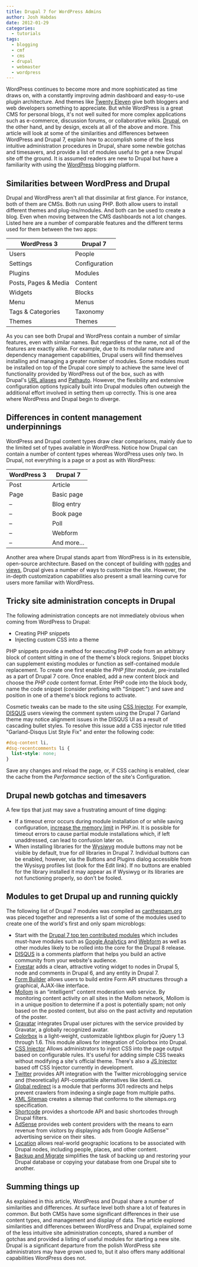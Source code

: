 ```yaml
---
title: Drupal 7 for WordPress Admins
author: Josh Habdas
date: 2012-01-29
categories:
  - tutorials
tags:
  - blogging
  - cmf
  - cms
  - drupal
  - webmaster
  - wordpress
---
```

WordPress continues to become more and more sophisticated as time draws on, with a constantly improving admin dashboard and easy-to-use plugin architecture. And themes like [Twenty Eleven][1] give both bloggers and web developers something to appreciate. But while WordPress is a great CMS for personal blogs, it's not well suited for more complex applications such as e-commerce, discussion forums, or collaborative wikis. [Drupal][2], on the other hand, and by design, excels at all of the above and more. This article will look at some of the similarities and differences between WordPress and Drupal 7, explain how to accomplish some of the less intuitive administration procedures in Drupal, share some newbie gotchas and timesavers, and provide a list of modules useful to get a new Drupal site off the ground. It is assumed readers are new to Drupal but have a familiarity with using the [WordPress][3] blogging platform.

<!--more-->

## Similarities between WordPress and Drupal

Drupal and WordPress aren't all that dissimilar at first glance. For instance, both of them are CMSs. Both run using PHP. Both allow users to install different themes and plug-ins/modules. And both can be used to create a blog. Even when moving between the CMS dashboards not a lot changes. Listed here are a number of comparable features and the different terms used for them between the two apps:

WordPress 3 | Drupal 7
--- | ---
Users | People
Settings | Configuration
Plugins | Modules
Posts, Pages & Media | Content
Widgets | Blocks
Menu | Menus
Tags & Categories | Taxonomy
Themes | Themes

As you can see both Drupal and WordPress contain a number of similar features, even with similar names. But regardless of the name, not all of the features are exactly alike. For example, due to its modular nature and dependency management capabilities, Drupal users will find themselves installing and managing a greater number of modules. Some modules must be installed on top of the Drupal core simply to achieve the same level of functionality provided by WordPress out of the box, such as with Drupal's [URL aliases][4] and [Pathauto][5]. However, the flexibility and extensive configuration options typically built into Drupal modules often outweigh the additional effort involved in setting them up correctly. This is one area where WordPress and Drupal begin to diverge.

## Differences in content management underpinnings

WordPress and Drupal content types draw clear comparisons, mainly due to the limited set of types available in WordPress. Notice how Drupal can contain a number of content types whereas WordPress uses only two. In Drupal, not everything is a page or a post as with WordPress:

WordPress 3 | Drupal 7
--- | ---
Post | Article
Page | Basic page
– | Blog entry
– | Book page
– | Poll
– | Webform
– | And more…

Another area where Drupal stands apart from WordPress is in its extensible, open-source architecture. Based on the concept of building with [nodes][6] and [views][7], Drupal gives a number of ways to customize the site. However, the in-depth customization capabilities also present a small learning curve for users more familiar with WordPress.

## Tricky site administration concepts in Drupal

The following administration concepts are not immediately obvious when coming from WordPress to Drupal:

* Creating PHP snippets
* Injecting custom CSS into a theme

PHP snippets provide a method for executing PHP code from an arbitrary block of content sitting in one of the theme's block regions. Snippet blocks can supplement existing modules or function as self-contained module replacement. To create one first enable the *PHP filter module*, pre-installed as a part of Drupal 7 core. Once enabled, add a new content block and choose the *PHP code* content format. Enter PHP code into the block body, name the code snippet (consider prefixing with "Snippet:") and save and position in one of a theme's block regions to activate.

Cosmetic tweaks can be made to the site using [CSS Injector][8]. For example, [DISQUS][9] users viewing the comment system using the Drupal 7 Garland theme may notice alignment issues in the DISQUS UI as a result of cascading bullet styles. To resolve this issue add a CSS injector rule titled "Garland-Disqus List Style Fix" and enter the following code:  

```css
#dsq-content li,
#dsq-recentcomments li {
  list-style: none;
}
```

Save any changes and reload the page, or, if CSS caching is enabled, clear the cache from the *Performance* section of the site's Configuration.

## Drupal newb gotchas and timesavers

A few tips that just may save a frustrating amount of time digging:

* If a timeout error occurs during module installation of or while saving configuration, [increase the memory limit][10] in PHP.ini. It is possible for timeout errors to cause partial module installations which, if left unaddressed, can lead to confusion later on.
* When installing libraries for the [Wysiwyg][11] module buttons may not be visible by default, true for *all* libraries in Drupal 7. Individual buttons can be enabled, however, via the Buttons and Plugins dialog accessible from the Wysisyg profiles list (look for the Edit link). If no buttons are enabled for the library installed it may appear as if Wysiwyg or its libraries are not functioning properly, so don't be fooled.

## Modules to get Drupal up and running quickly

The following list of Drupal 7 modules was compiled as <a href="http://www.canthespam.org/" class="broken_link">canthespam.org</a> was pieced together and represents a list of some of the modules used to create one of the world's first and only spam microblogs:

* Start with the [Drupal 7 top ten contributed modules][12] which includes must-have modules such as [Google Analytics][13] and [Webform][14] as well as other modules likely to be rolled into the core for the Drupal 8 release.
* [DISQUS][9] is a comments platform that helps you build an active community from your website's audience.
* [Fivestar][15] adds a clean, attractive voting widget to nodes in Drupal 5, node and comments in Drupal 6, and any entity in Drupal 7.
* [Form Builder][16] allows users to build entire Form API structures through a graphical, AJAX-like interface.
* [Mollom][17] is an “intelligent” content moderation web service. By monitoring content activity on all sites in the Mollom network, Mollom is in a unique position to determine if a post is potentially spam; not only based on the posted content, but also on the past activity and reputation of the poster.
* [Gravatar][18] integrates Drupal user pictures with the service provided by Gravatar, a globally recognized avatar.
* [Colorbox][19] is a light-weight, customizable lightbox plugin for jQuery 1.3 through 1.6. This module allows for integration of Colorbox into Drupal.
* [CSS Injector][8] Allows administrators to inject CSS into the page output based on configurable rules. It's useful for adding simple CSS tweaks without modifying a site's official theme. There's also a [JS Injector][20] based off CSS Injector currently in development.
* [Twitter][21] provides API integration with the Twitter microblogging service and (theoretically) API-compatible alternatives like Identi.ca.
* [Global redirect][22] is a module that performs 301 redirects and helps prevent crawlers from indexing a single page from multiple paths.
* [XML Sitemap][23] creates a sitemap that conforms to the sitemaps.org specification.
* [Shortcode][24] provides a shortcode API and basic shortcodes through Drupal filters.
* [AdSense][25] provides web content providers with the means to earn revenue from visitors by displaying ads from Google AdSense™ advertising service on their sites.
* [Location][26] allows real-world geographic locations to be associated with Drupal nodes, including people, places, and other content.
* [Backup and Migrate][27] simplifies the task of backing up and restoring your Drupal database or copying your database from one Drupal site to another.

## Summing things up

As explained in this article, WordPress and Drupal share a number of similarities and differences. At surface level both share a lot of features in common. But both CMSs have some significant differences in their use content types, and management and display of data. The article explored similarities and differences between WordPress and Drupal, explained some of the less intuitive site administration concepts, shared a number of gotchas and provided a listing of useful modules for starting a new site. Drupal is a significant departure from the polish WordPress site administrators may have grown used to, but it also offers many additional capabilities WordPress does not.

<div class="wp_plus_one_button">
  <g:plusone size="medium" href="http://www.habdas.org/drupal-7-for-wordpress-admins/" callback="wp_plus_one_handler"></g:plusone>
</div>

 [1]: http://wordpress.org/extend/themes/twentyeleven
 [2]: http://drupal.org/
 [3]: http://wordpress.com/
 [4]: http://drupal.org/node/120631
 [5]: http://drupal.org/project/pathauto
 [6]: http://drupal.org/documentation/modules/node
 [7]: http://drupal.org/project/views
 [8]: http://drupal.org/project/css_injector
 [9]: http://drupal.org/project/disqus
 [10]: http://drupal.org/node/207036
 [11]: http://drupal.org/project/wysiwyg
 [12]: http://drupal.org/node/1182798
 [13]: http://drupal.org/project/google_analytics
 [14]: http://drupal.org/project/webform
 [15]: http://drupal.org/project/fivestar
 [16]: http://drupal.org/project/form_builder
 [17]: http://drupal.org/project/mollom
 [18]: http://drupal.org/project/gravatar
 [19]: http://drupal.org/project/colorbox
 [20]: http://drupal.org/project/js_injector
 [21]: http://drupal.org/project/twitter
 [22]: http://drupal.org/project/globalredirect
 [23]: http://drupal.org/project/xmlsitemap
 [24]: http://drupal.org/project/shortcode
 [25]: http://drupal.org/project/adsense
 [26]: http://drupal.org/project/location
 [27]: http://drupal.org/project/backup_migrate
